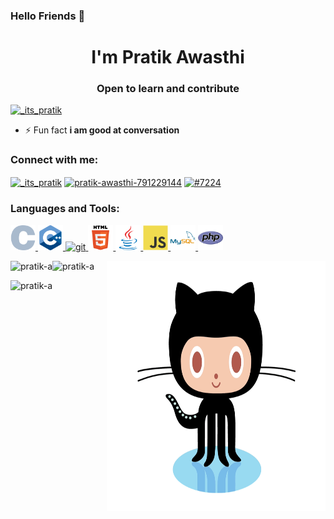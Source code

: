 ### Hello Friends 👋


<h1 align="center">I'm Pratik Awasthi</h1>
<h3 align="center">Open to learn and contribute</h3>

<p align="left"> <a href="https://twitter.com/_its_pratik" target="blank"><img src="https://img.shields.io/twitter/follow/_its_pratik?logo=twitter&style=for-the-badge" alt="_its_pratik" /></a> </p>

- ⚡ Fun fact **i am good at conversation**

<h3 align="left">Connect with me:</h3>
<p align="left">
<a href="https://twitter.com/_its_pratik" target="blank"><img align="center" src="https://cdn.jsdelivr.net/npm/simple-icons@3.0.1/icons/twitter.svg" alt="_its_pratik" height="30" width="40" /></a>
<a href="https://linkedin.com/in/pratik-awasthi-791229144" target="blank"><img align="center" src="https://cdn.jsdelivr.net/npm/simple-icons@3.0.1/icons/linkedin.svg" alt="pratik-awasthi-791229144" height="30" width="40" /></a>
<a href="https://discord.gg/#7224" target="blank"><img align="center" src="https://cdn.jsdelivr.net/npm/simple-icons@3.0.1/icons/discord.svg" alt="#7224" height="30" width="40" /></a>
</p>

<h3 align="left">Languages and Tools:</h3>
<p align="left"> <a href="https://www.cprogramming.com/" target="_blank"> <img src="https://raw.githubusercontent.com/devicons/devicon/master/icons/c/c-original.svg" alt="c" width="40" height="40"/> </a> <a href="https://www.w3schools.com/cpp/" target="_blank"> <img src="https://raw.githubusercontent.com/devicons/devicon/master/icons/cplusplus/cplusplus-original.svg" alt="cplusplus" width="40" height="40"/> </a> <a href="https://git-scm.com/" target="_blank"> <img src="https://www.vectorlogo.zone/logos/git-scm/git-scm-icon.svg" alt="git" width="40" height="40"/> </a> <a href="https://www.w3.org/html/" target="_blank"> <img src="https://raw.githubusercontent.com/devicons/devicon/master/icons/html5/html5-original-wordmark.svg" alt="html5" width="40" height="40"/> </a> <a href="https://www.java.com" target="_blank"> <img src="https://raw.githubusercontent.com/devicons/devicon/master/icons/java/java-original.svg" alt="java" width="40" height="40"/> </a> <a href="https://developer.mozilla.org/en-US/docs/Web/JavaScript" target="_blank"> <img src="https://raw.githubusercontent.com/devicons/devicon/master/icons/javascript/javascript-original.svg" alt="javascript" width="40" height="40"/> </a> <a href="https://www.mysql.com/" target="_blank"> <img src="https://raw.githubusercontent.com/devicons/devicon/master/icons/mysql/mysql-original-wordmark.svg" alt="mysql" width="40" height="40"/> </a> <a href="https://www.php.net" target="_blank"> <img src="https://raw.githubusercontent.com/devicons/devicon/master/icons/php/php-original.svg" alt="php" width="40" height="40"/> </a> </p>

<img align="right" src="https://github.com/pratik-a/pratik-a/blob/main/hub.gif" width="350" height="400"/>
<p><img align="left" src="https://github-readme-stats.vercel.app/api/top-langs?username=pratik-a&show_icons=true&locale=en&layout=compact" alt="pratik-a" /></p>


<p>&nbsp;<img align="left" src="https://github-readme-stats.vercel.app/api?username=pratik-a&show_icons=true&locale=en" alt="pratik-a" /></p>

<p><img align="left" src="https://github-readme-streak-stats.herokuapp.com/?user=pratik-a&" alt="pratik-a" /></p>

